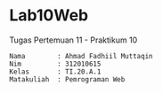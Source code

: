 # Lab10Web
Tugas Pertemuan 11 - Praktikum 10

```
Nama        : Ahmad Fadhiil Muttaqin
Nim         : 312010615
Kelas       : TI.20.A.1
Matakuliah  : Pemrograman Web
```
